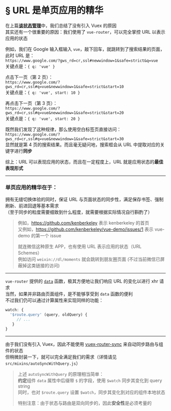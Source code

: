 # § URL 是单页应用的精华

在上篇[**谈状态管理**](./State-management.md)中，我们总结了没有引入 Vuex 的原因  
其实还有一个很重要的原因：我们使用了 `vue-router`，可以完全掌控 URL 以表示应用的状态

例如，我们在 Google 输入框输入 `vue`，敲下回车，就跳转到了搜索结果的页面，此时 URL 是：  
`https://www.google.com/?gws_rd=cr,ssl#newwindow=1&safe=strict&q=vue`  
关键点是：`{ q: 'vue' }`

点击下一页（第 2 页）：  
`https://www.google.com/?gws_rd=cr,ssl#q=vue&newwindow=1&safe=strict&start=10`  
关键点是：`{ q: 'vue', start: 10 }`

再点击下一页（第 3 页）：  
`https://www.google.com/?gws_rd=cr,ssl#q=vue&newwindow=1&safe=strict&start=20`  
关键点是：`{ q: 'vue', start: 20 }`

既然我们发现了这种规律，那么使用空白标签页直接访问：  
`https://www.google.com/?gws_rd=cr,ssl#q=vue&newwindow=1&safe=strict&start=30`  
显然就是第 4 页的搜索结果。而且毫无疑问地，搜索框会从 URL 中提取对应的关键字进行**同步**

综上：URL 可以表现应用的状态，而且在一定程度上，URL 就是应用状态的**最佳表现形式**

***

### 单页应用的精华在于：
拥有无缝切换体验的同时，保证 URL 与页面状态的同步性，满足保存书签、强制刷新、前进回退等基本需求  
（至于同步的粒度需要细致到什么程度，就需要根据实际情况自行斟酌了）

> 例如，https://github.com/kenberkeley 表示 kenberkeley 的首页  
> 又例如，https://github.com/kenberkeley/vue-demo/issues/1 表示 vue-demo 的第一个 issue
>   
> 就连微信这种原生 APP，也有使用 URL 表示应用的状态（URL Schemes）  
> 例如访问 `weixin://dl/moments` 就会跳转到朋友圈页面 (不过当前微信已屏蔽掉这类链接的访问)

***

`vue-router` 提供的 [`data`](https://github.com/vuejs/vue-router/blob/1.0/docs/zh-cn/pipeline/data.md) 函数，极其方便地让我们响应 URL 的变化以进行 xhr 请求  
当然，如果并非路由页面组件，是不能够享受到 `data` 函数的便利  
不过我们仍可以通过计算属性来实现同样的功能：

```js
watch: {
  '$route.query' (query, oldQuery) {
     // ...
   }
}
```

***

由于我们没有引入 Vuex，因此不能使用 [vuex-router-sync](https://github.com/vuejs/vuex-router-sync) 来自动同步路由与组件的状态  
但稍微封装一下，就可以完全满足我们的需求（详情请见 `src/mixins/autoSyncWithQuery.js`）  

> 上述 `autoSyncWithQuery` 的原理相当简单：  
> **约定**组件 `data` 属性中后缀带 `$` 的字段，使用 `$watch` 同步其变化到 query string  
> 同时，也对 `$route.query` 设置 `$watch`，同步其变化到对应的组件本地状态
> 
> 特别注意：由于状态与路由是双向同步的，因此**安全性**是必须考量的
